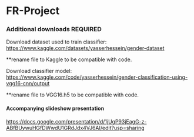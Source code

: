 # FR-Project

### Additional downloads REQUIRED
Download dataset used to train classifier: https://www.kaggle.com/datasets/yasserhessein/gender-dataset

**rename file to Kaggle to be compatible with code.

Download classifier model: https://www.kaggle.com/code/yasserhessein/gender-classification-using-vgg16-cnn/output

**rename file to VGG16.h5 to be compatible with code.

#### Accompanying slideshow presentation
https://docs.google.com/presentation/d/1jUgP93jEagG-z-ABfBUywuHGfDWwdU1GRdJdx4VJ6AI/edit?usp=sharing

